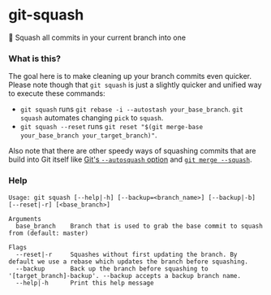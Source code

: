 # git-squash

👏 Squash all commits in your current branch into one

### What is this?
The goal here is to make cleaning up your branch commits even quicker. Please note though that `git squash` is just a slightly quicker and unified way to execute these commands:

- `git squash` runs `git rebase -i --autostash your_base_branch`. `git squash` automates changing `pick` to `squash`.
- `git squash --reset` runs `git reset "$(git merge-base your_base_branch your_target_branch)"`.

Also note that there are other speedy ways of squashing commits that are build into Git itself like [Git's `--autosquash` option](https://git-scm.com/docs/git-rebase#Documentation/git-rebase.txt---autosquash) and [`git merge --squash`](https://git-scm.com/docs/git-merge#Documentation/git-merge.txt---squash).

### Help
```
Usage: git squash [--help|-h] [--backup=<branch_name>] [--backup|-b] [--reset|-r] [<base_branch>]

Arguments
  base_branch    Branch that is used to grab the base commit to squash from (default: master)

Flags
  --reset|-r     Squashes without first updating the branch. By default we use a rebase which updates the branch before squashing.
  --backup       Back up the branch before squashing to '[target_branch]-backup'. --backup accepts a backup branch name.
  --help|-h      Print this help message
```
